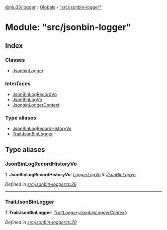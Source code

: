 [@nju33/logger](../README.md) › [Globals](../globals.md) › ["src/jsonbin-logger"](_src_jsonbin_logger_.md)

# Module: "src/jsonbin-logger"

## Index

### Classes

* [JsonbinLogger](../classes/_src_jsonbin_logger_.jsonbinlogger.md)

### Interfaces

* [JsonBinLogRecordVo](../interfaces/_src_jsonbin_logger_.jsonbinlogrecordvo.md)
* [JsonBinLogVo](../interfaces/_src_jsonbin_logger_.jsonbinlogvo.md)
* [JsonbinLoggerContext](../interfaces/_src_jsonbin_logger_.jsonbinloggercontext.md)

### Type aliases

* [JsonBinLogRecordHistoryVo](_src_jsonbin_logger_.md#jsonbinlogrecordhistoryvo)
* [TraitJsonBinLogger](_src_jsonbin_logger_.md#traitjsonbinlogger)

## Type aliases

###  JsonBinLogRecordHistoryVo

Ƭ **JsonBinLogRecordHistoryVo**: *[LoggerLogVo](_src_logger_.md#loggerlogvo) & [JsonBinLogVo](../interfaces/_src_jsonbin_logger_.jsonbinlogvo.md)*

*Defined in [src/jsonbin-logger.ts:26](https://github.com/nju33/logger/blob/22b1f74/src/jsonbin-logger.ts#L26)*

___

###  TraitJsonBinLogger

Ƭ **TraitJsonBinLogger**: *[TraitLogger](../interfaces/_src_logger_.traitlogger.md)‹[JsonbinLoggerContext](../interfaces/_src_jsonbin_logger_.jsonbinloggercontext.md)›*

*Defined in [src/jsonbin-logger.ts:20](https://github.com/nju33/logger/blob/22b1f74/src/jsonbin-logger.ts#L20)*

